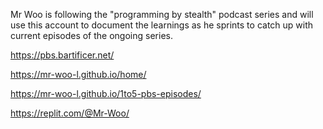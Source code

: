 Mr Woo is following the "programming by stealth" podcast series
and will use this account to document the learnings as he
sprints to catch up with current episodes of the ongoing series. 

https://pbs.bartificer.net/


https://mr-woo-l.github.io/home/


https://mr-woo-l.github.io/1to5-pbs-episodes/


https://replit.com/@Mr-Woo/

<!---
Mr-Woo-L/Mr-Woo-L is a ✨ special ✨ repository because its `README.md` (this file) appears on your GitHub profile.
You can click the Preview link to take a look at your changes.
--->
